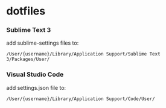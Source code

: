# dotfiles

### Sublime Text 3

add sublime-settings files to:

```/User/{username}/Library/Application Support/Sublime Text 3/Packages/User/```

### Visual Studio Code

add settings.json file to:

```/User/{username}/Library/Application Support/Code/User/```